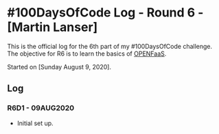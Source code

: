 # #100DaysOfCode Log - Round 6 - [Martin Lanser]

This is the official log for the 6th part of my #100DaysOfCode challenge. The objective for R6 is to learn the basics of [OPENFaaS](https://www.openfaas.com).

Started on [Sunday August 9, 2020].

## Log

### R6D1 - 09AUG2020
* Initial set up.
